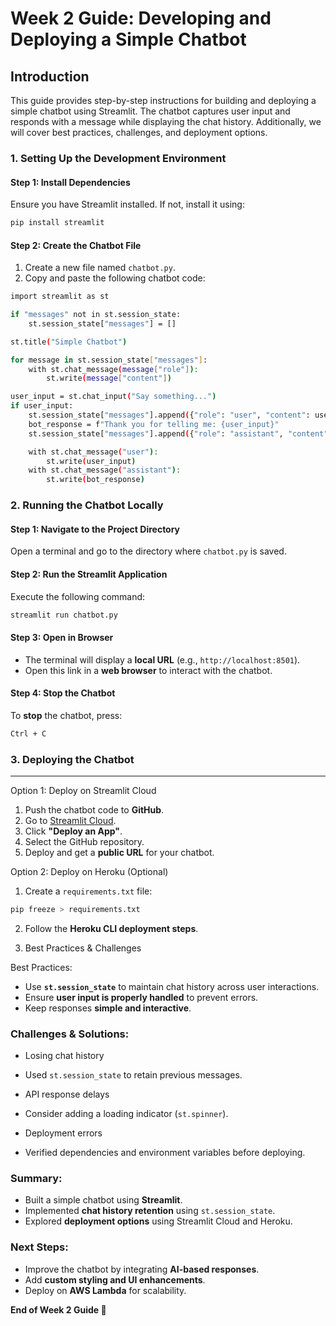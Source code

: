 # Week 2 Guide: Developing and Deploying a Simple Chatbot

## Introduction

This guide provides step-by-step instructions for building and deploying a simple chatbot using Streamlit. The chatbot captures user input and responds with a message while displaying the chat history. Additionally, we will cover best practices, challenges, and deployment options.

### 1. Setting Up the Development Environment

#### Step 1: Install Dependencies

Ensure you have Streamlit installed. If not, install it using:

```bash
pip install streamlit
```

#### Step 2: Create the Chatbot File

1. Create a new file named `chatbot.py`.
2. Copy and paste the following chatbot code:
```bash
import streamlit as st

if "messages" not in st.session_state:
    st.session_state["messages"] = []

st.title("Simple Chatbot")

for message in st.session_state["messages"]:
    with st.chat_message(message["role"]):
        st.write(message["content"])

user_input = st.chat_input("Say something...")
if user_input:
    st.session_state["messages"].append({"role": "user", "content": user_input})
    bot_response = f"Thank you for telling me: {user_input}"
    st.session_state["messages"].append({"role": "assistant", "content": bot_response})

    with st.chat_message("user"):
        st.write(user_input)
    with st.chat_message("assistant"):
        st.write(bot_response)
```
### 2. Running the Chatbot Locally

#### Step 1: Navigate to the Project Directory

Open a terminal and go to the directory where `chatbot.py` is saved.

#### Step 2: Run the Streamlit Application

Execute the following command:

```bash
streamlit run chatbot.py
```

#### Step 3: Open in Browser

- The terminal will display a **local URL** (e.g., `http://localhost:8501`).
- Open this link in a **web browser** to interact with the chatbot.

#### Step 4: Stop the Chatbot

To **stop** the chatbot, press:

```bash
Ctrl + C
```

### 3. Deploying the Chatbot
---------------------------

Option 1: Deploy on Streamlit Cloud

1. Push the chatbot code to **GitHub**.
2. Go to [Streamlit Cloud](https://share.streamlit.io/).
3. Click **"Deploy an App"**.
4. Select the GitHub repository.
5. Deploy and get a **public URL** for your chatbot.

Option 2: Deploy on Heroku (Optional)

1. Create a `requirements.txt` file:

```bash
pip freeze > requirements.txt
```

2. Follow the **Heroku CLI deployment steps**.

4. Best Practices & Challenges

Best Practices:

- Use **`st.session_state`** to maintain chat history across user interactions.
- Ensure **user input is properly handled** to prevent errors.
- Keep responses **simple and interactive**.

### Challenges & Solutions:

- Losing chat history

- Used `st.session_state` to retain previous messages.

- API response delays

- Consider adding a loading indicator (`st.spinner`).

- Deployment errors

- Verified dependencies and environment variables before deploying.

 
### Summary:

- Built a simple chatbot using **Streamlit**.
- Implemented **chat history retention** using `st.session_state`.
- Explored **deployment options** using Streamlit Cloud and Heroku.

### Next Steps:

- Improve the chatbot by integrating **AI-based responses**.
- Add **custom styling and UI enhancements**.
- Deploy on **AWS Lambda** for scalability.


**End of Week 2 Guide 🚀**
